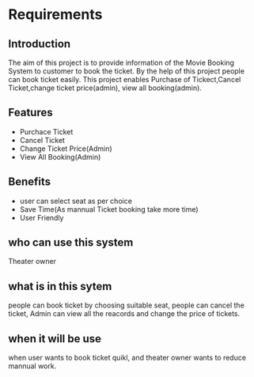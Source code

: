 # Requirements
## Introduction
The aim of this project is to provide information of the Movie Booking System to customer to book the ticket. By the help of this project people can book ticket easily.
This project enables Purchase of Tickect,Cancel Ticket,change ticket price(admin), view all booking(admin).
## Features
* Purchace Ticket
* Cancel Ticket
* Change Ticket Price(Admin)
* View All Booking(Admin)
## Benefits
* user can select seat as per choice
* Save Time(As mannual Ticket booking take more time) 
* User Friendly
## who can use this system
Theater owner
## what is in this sytem
people can book ticket by choosing suitable seat,  people can cancel the ticket, Admin can view all the reacords and change the price of tickets.
## when it will be use
when user wants to book ticket quikl, and theater owner wants to reduce mannual work.
